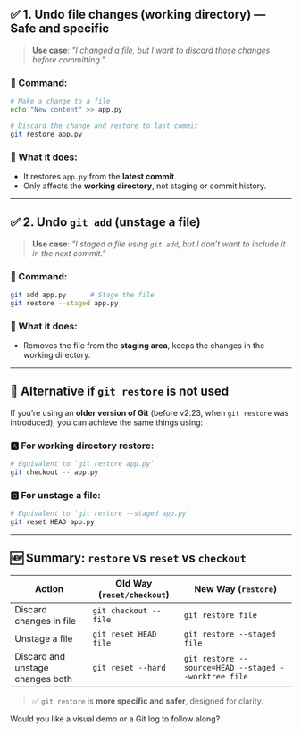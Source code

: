 
## ✅ 1. Undo file changes (working directory) — Safe and specific

> **Use case**:
> *"I changed a file, but I want to discard those changes before committing."*

### 🔧 Command:

```bash
# Make a change to a file
echo "New content" >> app.py

# Discard the change and restore to last commit
git restore app.py
```

### 📌 What it does:

* It restores `app.py` from the **latest commit**.
* Only affects the **working directory**, not staging or commit history.

---

## ✅ 2. Undo `git add` (unstage a file)

> **Use case**:
> *"I staged a file using `git add`, but I don’t want to include it in the next commit."*

### 🔧 Command:

```bash
git add app.py      # Stage the file
git restore --staged app.py
```

### 📌 What it does:

* Removes the file from the **staging area**, keeps the changes in the working directory.

---

## 🔁 Alternative if `git restore` is not used

If you’re using an **older version of Git** (before v2.23, when `git restore` was introduced), you can achieve the same things using:

### 🅰️ For working directory restore:

```bash
# Equivalent to `git restore app.py`
git checkout -- app.py
```

### 🅱️ For unstage a file:

```bash
# Equivalent to `git restore --staged app.py`
git reset HEAD app.py
```

---

## 🆕 Summary: `restore` vs `reset` vs `checkout`

| Action                           | Old Way (`reset/checkout`) | New Way (`restore`)                                  |
| -------------------------------- | -------------------------- | ---------------------------------------------------- |
| Discard changes in file          | `git checkout -- file`     | `git restore file`                                   |
| Unstage a file                   | `git reset HEAD file`      | `git restore --staged file`                          |
| Discard and unstage changes both | `git reset --hard`         | `git restore --source=HEAD --staged --worktree file` |

> ✅ `git restore` is **more specific and safer**, designed for clarity.

Would you like a visual demo or a Git log to follow along?
